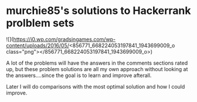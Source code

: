 # murchie85's solutions to Hackerrank prolblem sets 

![](https://i0.wp.com/gradsingames.com/wp-content/uploads/2016/05/<856771_668224053197841_1943699009_o class="png"></856771_668224053197841_1943699009_o>)


A lot of the problems will have the answers in the comments sections rated up, but these problem solutions are all my own approach without looking at the answers....since the goal is to learn and improve afterall. 

Later I will do comparisons with the most optimal solution and how I could improve. 